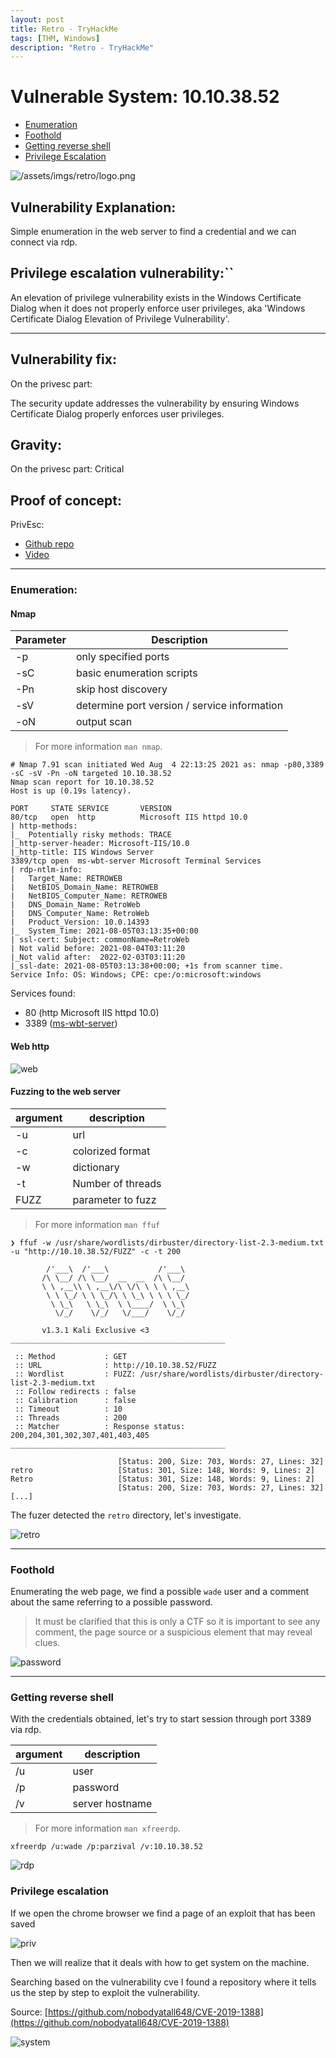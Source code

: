 ```yaml
---
layout: post
title: Retro - TryHackMe
tags: [THM, Windows]
description: "Retro - TryHackMe"
---
```


# Vulnerable System: 10.10.38.52

- [Enumeration](#enumeration)
- [Foothold](#foothoold)
- [Getting reverse shell](#getting-reverse-shell)
- [Privilege Escalation](#privilege-escalation)

![/assets/imgs/retro/logo.png](/assets/imgs/retro/logo.png)

## Vulnerability Explanation:
Simple enumeration in the web server to find a credential and we can connect via rdp.

## Privilege escalation vulnerability:``
An elevation of privilege vulnerability exists in the Windows Certificate Dialog when it does not properly enforce user privileges, aka 'Windows Certificate Dialog Elevation of Privilege Vulnerability'.

------

## Vulnerability fix:
On the privesc part:

The security update addresses the vulnerability by ensuring Windows Certificate Dialog properly enforces user privileges.

## Gravity:
On the privesc part: Critical

## Proof of concept:
PrivEsc:

- [Github repo](https://github.com/nobodyatall648/CVE-2019-1388)
- [Video](https://www.youtube.com/watch?v=RW5l6dQ8H-8)

-----

### Enumeration:

#### Nmap

| Parameter | Description                                  |
| --------- | -----------                                  |
| -p        | only specified ports                         |
| -sC       | basic enumeration scripts                    |
| -Pn       | skip host discovery                          |
| -sV       | determine port version / service information |
| -oN       | output scan                                  |

> For more information ```man nmap```.

```
# Nmap 7.91 scan initiated Wed Aug  4 22:13:25 2021 as: nmap -p80,3389 -sC -sV -Pn -oN targeted 10.10.38.52
Nmap scan report for 10.10.38.52
Host is up (0.19s latency).

PORT     STATE SERVICE       VERSION
80/tcp   open  http          Microsoft IIS httpd 10.0
| http-methods:
|_  Potentially risky methods: TRACE
|_http-server-header: Microsoft-IIS/10.0
|_http-title: IIS Windows Server
3389/tcp open  ms-wbt-server Microsoft Terminal Services
| rdp-ntlm-info:
|   Target_Name: RETROWEB
|   NetBIOS_Domain_Name: RETROWEB
|   NetBIOS_Computer_Name: RETROWEB
|   DNS_Domain_Name: RetroWeb
|   DNS_Computer_Name: RetroWeb
|   Product_Version: 10.0.14393
|_  System_Time: 2021-08-05T03:13:35+00:00
| ssl-cert: Subject: commonName=RetroWeb
| Not valid before: 2021-08-04T03:11:20
|_Not valid after:  2022-02-03T03:11:20
|_ssl-date: 2021-08-05T03:13:38+00:00; +1s from scanner time.
Service Info: OS: Windows; CPE: cpe:/o:microsoft:windows
```

Services found:

* 80 (http Microsoft IIS httpd 10.0)
* 3389 ([ms-wbt-server](https://book.hacktricks.xyz/pentesting/pentesting-rdp))

#### Web http

![web](/assets/imgs/retro/web.png)

#### Fuzzing to the web server

| argument | description       |
| -------- | ----------------- |
| -u       | url               |
| -c       | colorized format  |
| -w       | dictionary        |
| -t       | Number of threads |
| FUZZ     | parameter to fuzz |

> For more information ```man ffuf```

```
❯ ffuf -w /usr/share/wordlists/dirbuster/directory-list-2.3-medium.txt -u "http://10.10.38.52/FUZZ" -c -t 200

        /'___\  /'___\           /'___\       
       /\ \__/ /\ \__/  __  __  /\ \__/       
       \ \ ,__\\ \ ,__\/\ \/\ \ \ \ ,__\      
        \ \ \_/ \ \ \_/\ \ \_\ \ \ \ \_/      
         \ \_\   \ \_\  \ \____/  \ \_\       
          \/_/    \/_/   \/___/    \/_/       

       v1.3.1 Kali Exclusive <3
________________________________________________

 :: Method           : GET
 :: URL              : http://10.10.38.52/FUZZ
 :: Wordlist         : FUZZ: /usr/share/wordlists/dirbuster/directory-list-2.3-medium.txt
 :: Follow redirects : false
 :: Calibration      : false
 :: Timeout          : 10
 :: Threads          : 200
 :: Matcher          : Response status: 200,204,301,302,307,401,403,405
________________________________________________

                        [Status: 200, Size: 703, Words: 27, Lines: 32]
retro                   [Status: 301, Size: 148, Words: 9, Lines: 2]
Retro                   [Status: 301, Size: 148, Words: 9, Lines: 2]
                        [Status: 200, Size: 703, Words: 27, Lines: 32]
[...]
```

The fuzer detected the ```retro``` directory, let's investigate.

![retro](/assets/imgs/retro/retro.png)

-----

### Foothold

Enumerating the web page, we find a possible ```wade``` user and a comment about the same referring to a possible password.

> It must be clarified that this is only a CTF so it is important to see any comment, the page source or a suspicious element that may reveal clues.

![password](/assets/imgs/retro/password.png)

-----

### Getting reverse shell

With the credentials obtained, let's try to start session through port 3389 via rdp.

| argument | description     |
| -------- | --------------- |
| /u       | user            |
| /p       | password        |
| /v       | server hostname |

> For more information ```man xfreerdp```.

```
xfreerdp /u:wade /p:parzival /v:10.10.38.52
```

![rdp](/assets/imgs/retro/rdp.png)

### Privilege escalation
If we open the chrome browser we find a page of an exploit that has been saved

![priv](/assets/imgs/retro/priv.png)

Then we will realize that it deals with how to get system on the machine.

Searching based on the vulnerability cve I found a repository where it tells us the step by step to exploit the vulnerability.

Source: [https://github.com/nobodyatall648/CVE-2019-1388](https://github.com/nobodyatall648/CVE-2019-1388)

![system](/assets/imgs/retro/system.png)
